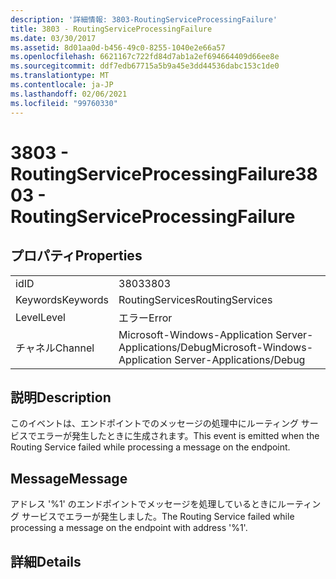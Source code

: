 ```yaml
---
description: '詳細情報: 3803-RoutingServiceProcessingFailure'
title: 3803 - RoutingServiceProcessingFailure
ms.date: 03/30/2017
ms.assetid: 8d01aa0d-b456-49c0-8255-1040e2e66a57
ms.openlocfilehash: 6621167c722fd84d7ab1a2ef694664409d66ee8e
ms.sourcegitcommit: ddf7edb67715a5b9a45e3dd44536dabc153c1de0
ms.translationtype: MT
ms.contentlocale: ja-JP
ms.lasthandoff: 02/06/2021
ms.locfileid: "99760330"
---
```

# <a name="3803---routingserviceprocessingfailure"></a><span data-ttu-id="778dd-103">3803 - RoutingServiceProcessingFailure</span><span class="sxs-lookup"><span data-stu-id="778dd-103">3803 - RoutingServiceProcessingFailure</span></span>

## <a name="properties"></a><span data-ttu-id="778dd-104">プロパティ</span><span class="sxs-lookup"><span data-stu-id="778dd-104">Properties</span></span>  
  
|||  
|-|-|  
|<span data-ttu-id="778dd-105">id</span><span class="sxs-lookup"><span data-stu-id="778dd-105">ID</span></span>|<span data-ttu-id="778dd-106">3803</span><span class="sxs-lookup"><span data-stu-id="778dd-106">3803</span></span>|  
|<span data-ttu-id="778dd-107">Keywords</span><span class="sxs-lookup"><span data-stu-id="778dd-107">Keywords</span></span>|<span data-ttu-id="778dd-108">RoutingServices</span><span class="sxs-lookup"><span data-stu-id="778dd-108">RoutingServices</span></span>|  
|<span data-ttu-id="778dd-109">Level</span><span class="sxs-lookup"><span data-stu-id="778dd-109">Level</span></span>|<span data-ttu-id="778dd-110">エラー</span><span class="sxs-lookup"><span data-stu-id="778dd-110">Error</span></span>|  
|<span data-ttu-id="778dd-111">チャネル</span><span class="sxs-lookup"><span data-stu-id="778dd-111">Channel</span></span>|<span data-ttu-id="778dd-112">Microsoft-Windows-Application Server-Applications/Debug</span><span class="sxs-lookup"><span data-stu-id="778dd-112">Microsoft-Windows-Application Server-Applications/Debug</span></span>|  
  
## <a name="description"></a><span data-ttu-id="778dd-113">説明</span><span class="sxs-lookup"><span data-stu-id="778dd-113">Description</span></span>  

 <span data-ttu-id="778dd-114">このイベントは、エンドポイントでのメッセージの処理中にルーティング サービスでエラーが発生したときに生成されます。</span><span class="sxs-lookup"><span data-stu-id="778dd-114">This event is emitted when the Routing Service failed while processing a message on the endpoint.</span></span>  
  
## <a name="message"></a><span data-ttu-id="778dd-115">Message</span><span class="sxs-lookup"><span data-stu-id="778dd-115">Message</span></span>  

 <span data-ttu-id="778dd-116">アドレス '%1' のエンドポイントでメッセージを処理しているときにルーティング サービスでエラーが発生しました。</span><span class="sxs-lookup"><span data-stu-id="778dd-116">The Routing Service failed while processing a message on the endpoint with address '%1'.</span></span>  
  
## <a name="details"></a><span data-ttu-id="778dd-117">詳細</span><span class="sxs-lookup"><span data-stu-id="778dd-117">Details</span></span>
